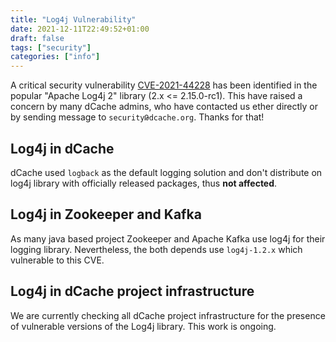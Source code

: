```yaml
---
title: "Log4j Vulnerability"
date: 2021-12-11T22:49:52+01:00
draft: false
tags: ["security"]
categories: ["info"]
---
```


A critical security vulnerability [CVE-2021-44228][1] has been identified in the popular "Apache Log4j 2" library (2.x <= 2.15.0-rc1). This have raised a concern by many dCache admins, who have contacted us ether directly or by sending message to `securityԹdcache.org`. Thanks for that!

## Log4j in dCache

dCache used `logback` as the default logging solution and don't distribute on log4j library with officially released packages, thus **not affected**.

## Log4j in Zookeeper and Kafka

As many java based project Zookeeper and Apache Kafka use log4j for their logging library. Nevertheless, the both depends use `log4j-1.2.x` which
vulnerable to this CVE.

## Log4j in dCache project infrastructure

We are currently checking all dCache project infrastructure for the presence of vulnerable versions of the Log4j library. This work is ongoing.

[1]: https://nvd.nist.gov/vuln/detail/CVE-2021-44228